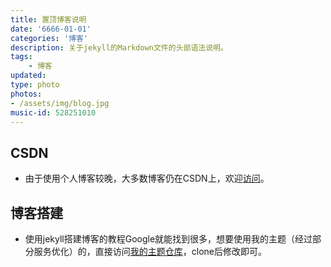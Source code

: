 ```yaml
---
title: 置顶博客说明
date: '6666-01-01'
categories: '博客'
description: 关于jekyll的Markdown文件的头部语法说明。
tags: 
    - 博客
updated: 
type: photo 
photos:
- /assets/img/blog.jpg
music-id: 528251010
---
```

## CSDN
- 由于使用个人博客较晚，大多数博客仍在CSDN上，欢迎[访问](https://blog.csdn.net/zhouchen1998)。


## 博客搭建
- 使用jekyll搭建博客的教程Google就能找到很多，想要使用我的主题（经过部分服务优化）的，直接访问[我的主题仓库](https://github.com/luanshiyinyang/luanshiyinyang.github.io)，clone后修改即可。